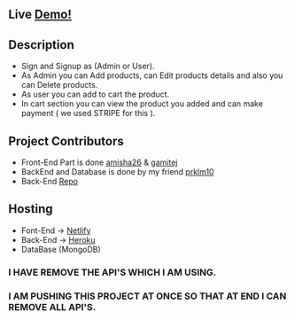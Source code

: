 ## Live [Demo!](https://promajor.netlify.app/) 

## Description

* Sign and Signup as (Admin or User).
* As Admin you can Add products, can Edit products details and also you can Delete products.
* As user you can add to cart the product.
* In cart section you can view the product you added and can make payment ( we used STRIPE for this ).


## Project Contributors 

* Front-End Part is done [amisha26](https://github.com/gamitej) & [gamitej](https://github.com/gamitej) 
* BackEnd and Database is done by my friend [prklm10](https://github.com/prklm10)
* Back-End [Repo](https://github.com/prklm10/E-Commerce-MERN) 

## Hosting 

* Font-End -> [Netlify](https://www.netlify.com/)
* Back-End -> [Heroku](https://www.heroku.com/)
* DataBase (MongoDB)

### I HAVE REMOVE THE API'S WHICH I AM USING.
### I AM PUSHING THIS PROJECT AT ONCE SO THAT AT END I CAN REMOVE ALL API'S.  